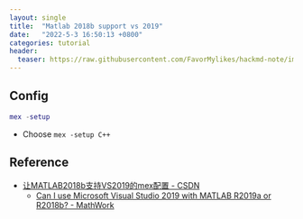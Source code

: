 ```yaml
---
layout: single
title:  "Matlab 2018b support vs 2019"
date:   "2022-5-3 16:50:13 +0800"
categories: tutorial
header:
  teaser: https://raw.githubusercontent.com/FavorMylikes/hackmd-note/img/img20220115190637.png
---
```


## Config

```matlab
mex -setup
```

- Choose ` mex -setup C++ `

## Reference

- [让MATLAB2018b支持VS2019的mex配置 - CSDN](https://blog.csdn.net/u013238941/article/details/106490969)
  - [Can I use Microsoft Visual Studio 2019 with MATLAB R2019a or R2018b? - MathWork](https://ww2.mathworks.cn/matlabcentral/answers/454296-can-i-use-microsoft-visual-studio-2019-with-matlab-r2019a-or-r2018b#answer_376567)
